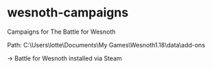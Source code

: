 # wesnoth-campaigns
Campaigns for The Battle for Wesnoth

Path: C:\Users\lotte\Documents\My Games\Wesnoth1.18\data\add-ons

-> Battle for Wesnoth installed via Steam
